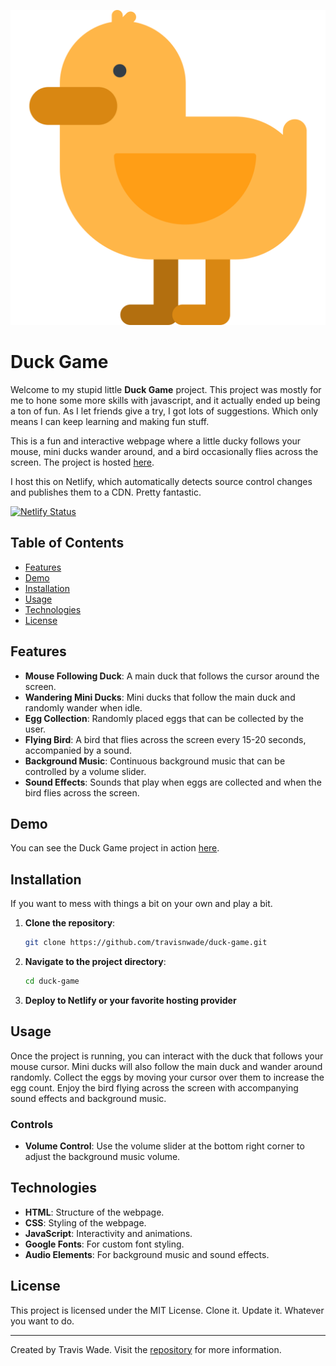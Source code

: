 

![Duck Game](assets/images/duck.svg "Duck Game")

# Duck Game

Welcome to my stupid little **Duck Game** project.  This project was mostly for me to hone some more skills with javascript, and it actually ended up being a ton of fun. As I let friends give a try, I got lots of suggestions. Which only means I can keep learning and making fun stuff.

This is a fun and interactive webpage where a little ducky follows your mouse, mini ducks wander around, and a bird occasionally flies across the screen. The project is hosted [here](https://duck.twade.io/).

I host this on Netlify, which automatically detects source control changes and publishes them to a CDN. Pretty fantastic.

[![Netlify Status](https://api.netlify.com/api/v1/badges/dfb9354d-d51d-4516-ab07-2bad51384f8e/deploy-status)](https://app.netlify.com/sites/twadeio-duck/deploys)

## Table of Contents
- [Features](#features)
- [Demo](#demo)
- [Installation](#installation)
- [Usage](#usage)
- [Technologies](#technologies)
- [License](#license)

## Features
- **Mouse Following Duck**: A main duck that follows the cursor around the screen.
- **Wandering Mini Ducks**: Mini ducks that follow the main duck and randomly wander when idle.
- **Egg Collection**: Randomly placed eggs that can be collected by the user.
- **Flying Bird**: A bird that flies across the screen every 15-20 seconds, accompanied by a sound.
- **Background Music**: Continuous background music that can be controlled by a volume slider.
- **Sound Effects**: Sounds that play when eggs are collected and when the bird flies across the screen.

## Demo
You can see the Duck Game project in action [here](https://duck.twade.io/).

## Installation
If you want to mess with things a bit on your own and play a bit.

1. **Clone the repository**:
    ```bash
    git clone https://github.com/travisnwade/duck-game.git
    ```

2. **Navigate to the project directory**:
    ```bash
    cd duck-game
    ```

3. **Deploy to Netlify or your favorite hosting provider**

## Usage
Once the project is running, you can interact with the duck that follows your mouse cursor. Mini ducks will also follow the main duck and wander around randomly. Collect the eggs by moving your cursor over them to increase the egg count. Enjoy the bird flying across the screen with accompanying sound effects and background music.

### Controls
- **Volume Control**: Use the volume slider at the bottom right corner to adjust the background music volume.

## Technologies
- **HTML**: Structure of the webpage.
- **CSS**: Styling of the webpage.
- **JavaScript**: Interactivity and animations.
- **Google Fonts**: For custom font styling.
- **Audio Elements**: For background music and sound effects.

## License
This project is licensed under the MIT License. Clone it. Update it. Whatever you want to do.

---

Created by Travis Wade. Visit the [repository](https://github.com/travisnwade/duck-game) for more information.
